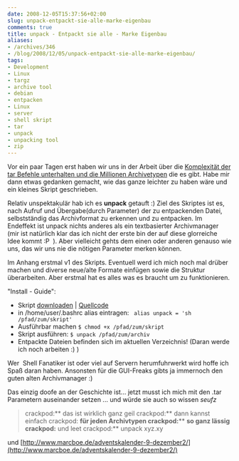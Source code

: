 ```yaml
---
date: 2008-12-05T15:37:56+02:00
slug: unpack-entpackt-sie-alle-marke-eigenbau
comments: true
title: unpack - Entpackt sie alle - Marke Eigenbau
aliases:
- /archives/346
- /blog/2008/12/05/unpack-entpackt-sie-alle-marke-eigenbau/
tags:
- Development
- Linux
- targz
- archive tool
- debian
- entpacken
- Linux
- server
- shell skript
- tar
- unpack
- unpacking tool
- zip
---
```

Vor ein paar Tagen erst haben wir uns in der Arbeit über die [Komplexität
der tar Befehle unterhalten und die Millionen
Archivetypen](http://www.linux-fuer-alle.de/doc_show.php?docid=76) die es
gibt. Habe mir dann etwas gedanken gemacht, wie das ganze leichter zu haben
wäre und ein kleines Skript geschrieben.

Relativ unspektakulär hab ich es **unpack** getauft :) Ziel des Skriptes
ist es, nach Aufruf und Übergabe(durch Parameter) der zu entpackenden
Datei, selbstständig das Archivformat zu erkennen und zu entpacken. Im
Endeffekt ist unpack nichts anderes als ein textbasierter Archivmanager
(mir ist natürlich klar das ich nicht der erste bin der auf diese
glorreiche Idee kommt :P  ). Aber vielleicht gehts dem einen oder anderen
genauso wie uns, das wir uns nie die nötigen Parameter merken können.

Im Anhang erstmal v1 des Skripts. Eventuell werd ich mich noch mal drüber
machen und diverse neue/alte Formate einfügen sowie die Struktur
überarbeiten. Aber erstmal hat es alles was es braucht um zu funktionieren.

"Install - Guide":

* Skript [downloaden](http://zwetschge.org/unpack/) |
  [Quellcode](http://paste.pocoo.org/show/93956/)
* in /home/user/.bashrc alias eintragen:
  ` alias unpack = 'sh /pfad/zum/skript'`
* Ausführbar machen
  `$ chmod +x /pfad/zum/skript`
* Skript ausführen:
  `$ unpack /pfad/zum/archiv`
* Entpackte Dateien befinden sich im aktuellen Verzeichnis! (Daran werde
  ich noch arbeiten :) )

Wer  Shell Fanatiker ist oder viel auf Servern herumfuhrwerkt wird hoffe
ich Spaß daran haben. Ansonsten für die GUI-Freaks gibts ja immernoch den
guten alten Archivmanager :)

Das einzig doofe an der Geschichte ist... jetzt musst ich mich mit den .tar
Parametern auseinander setzen ... und würde sie auch so wissen *seufz*

> crackpod:** das ist wirklich ganz geil
> crackpod:** dann kannst einfach
> crackpod: **für jeden Archivtypen
> crackpod:**** **so ganz lässig
> crackpod:** und leet
> crackpod:** unpack xyz.xy

und [http://www.marcboe.de/adventskalender-9-dezember2/](http://www.marcboe.de/adventskalender-9-dezember2/)
